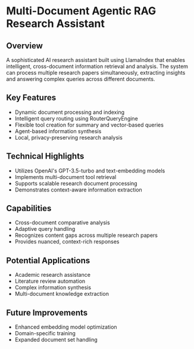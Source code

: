 # Multi-Document Agentic RAG Research Assistant

## Overview
A sophisticated AI research assistant built using LlamaIndex that enables intelligent, cross-document information retrieval and analysis. The system can process multiple research papers simultaneously, extracting insights and answering complex queries across different documents.

## Key Features
- Dynamic document processing and indexing
- Intelligent query routing using RouterQueryEngine
- Flexible tool creation for summary and vector-based queries
- Agent-based information synthesis
- Local, privacy-preserving research analysis

## Technical Highlights
- Utilizes OpenAI's GPT-3.5-turbo and text-embedding models
- Implements multi-document tool retrieval
- Supports scalable research document processing
- Demonstrates context-aware information extraction

## Capabilities
- Cross-document comparative analysis
- Adaptive query handling
- Recognizes content gaps across multiple research papers
- Provides nuanced, context-rich responses

## Potential Applications
- Academic research assistance
- Literature review automation
- Complex information synthesis
- Multi-document knowledge extraction

## Future Improvements
- Enhanced embedding model optimization
- Domain-specific training
- Expanded document set handling
